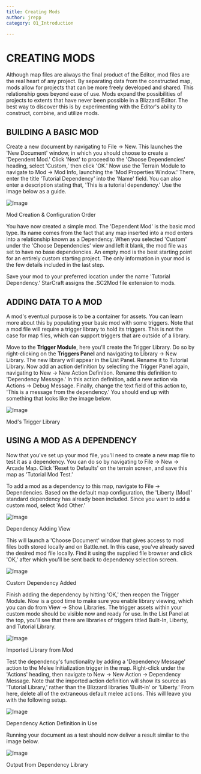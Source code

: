 ```yaml
---
title: Creating Mods
author: jrepp
category: 01_Introduction

---
```

CREATING MODS
=============

Although map files are always the final product of the Editor, mod files
are the real heart of any project. By separating data from the
constructed map, mods allow for projects that can be more freely
developed and shared. This relationship goes beyond ease of use. Mods
expand the possibilities of projects to extents that have never been
possible in a Blizzard Editor. The best way to discover this is by
experimenting with the Editor's ability to construct, combine, and
utilize mods.

BUILDING A BASIC MOD
--------------------

Create a new document by navigating to File -\> New. This launches the
'New Document' window, in which you should choose to create a 'Dependent
Mod.' Click 'Next' to proceed to the 'Choose Dependencies' heading,
select 'Custom,' then click 'OK.' Now use the Terrain Module to navigate
to Mod -\> Mod Info, launching the 'Mod Properties Window.' There, enter
the title 'Tutorial Dependency' into the 'Name' field. You can also
enter a description stating that, 'This is a tutorial dependency.' Use
the image below as a guide.

![Image](./007_Creating_Mods/image1.png)

Mod Creation & Configuration Order

You have now created a simple mod. The 'Dependent Mod' is the basic mod
type. Its name comes from the fact that any map inserted into a mod
enters into a relationship known as a Dependency. When you selected
'Custom' under the 'Choose Dependencies' view and left it blank, the mod
file was set to have no base dependencies. An empty mod is the best
starting point for an entirely custom starting project. The only
information in your mod is the few details included in the last step.

Save your mod to your preferred location under the name 'Tutorial
Dependency.' StarCraft assigns the .SC2Mod file extension to mods.

ADDING DATA TO A MOD
--------------------

A mod's eventual purpose is to be a container for assets. You can learn
more about this by populating your basic mod with some triggers. Note
that a mod file will require a trigger library to hold its triggers.
This is not the case for map files, which can support triggers that are
outside of a library.

Move to the **Trigger Module**, here you'll create the Trigger Library.
Do so by right-clicking on the **Triggers Panel** and navigating to
Library -\> New Library. The new library will appear in the List Panel.
Rename it to Tutorial Library. Now add an action definition by selecting
the Trigger Panel again, navigating to New -\> New Action Definition.
Rename this definition to 'Dependency Message.' In this action
definition, add a new action via Actions -\> Debug Message. Finally,
change the text field of this action to, 'This is a message from the
dependency.' You should end up with something that looks like the image
below.

![Image](./007_Creating_Mods/image2.png)

Mod's Trigger Library

USING A MOD AS A DEPENDENCY
---------------------------

Now that you've set up your mod file, you'll need to create a new map
file to test it as a dependency. You can do so by navigating to File -\>
New -\> Arcade Map. Click 'Reset to Defaults' on the terrain screen, and
save this map as 'Tutorial Mod Test.'

To add a mod as a dependency to this map, navigate to File -\>
Dependencies. Based on the default map configuration, the 'Liberty
(Mod)' standard dependency has already been included. Since you want to
add a custom mod, select 'Add Other.'

![Image](./007_Creating_Mods/image3.png)

Dependency Adding View

This will launch a 'Choose Document' window that gives access to mod
files both stored locally and on Battle.net. In this case, you've
already saved the desired mod file locally. Find it using the supplied
file browser and click 'OK,' after which you'll be sent back to
dependency selection screen.

![Image](./007_Creating_Mods/image4.png)

Custom Dependency Added

Finish adding the dependency by hitting 'OK,' then reopen the Trigger
Module. Now is a good time to make sure you enable library viewing,
which you can do from View -\> Show Libraries. The trigger assets within
your custom mode should be visible now and ready for use. In the List
Panel at the top, you'll see that there are libraries of triggers titled
Built-In, Liberty, and Tutorial Library.

![Image](./007_Creating_Mods/image5.png)

Imported Library from Mod

Test the dependency's functionality by adding a 'Dependency Message'
action to the Melee Initialization trigger in the map. Right-click under
the 'Actions' heading, then navigate to New -\> New Action -\>
Dependency Message. Note that the imported action definition will show
its source as 'Tutorial Library,' rather than the Blizzard libraries
'Built-in' or 'Liberty.' From here, delete all of the extraneous default
melee actions. This will leave you with the following setup.

![Image](./007_Creating_Mods/image6.png)

Dependency Action Definition in Use

Running your document as a test should now deliver a result similar to
the image below.

![Image](./007_Creating_Mods/image7.png)

Output from Dependency Library
